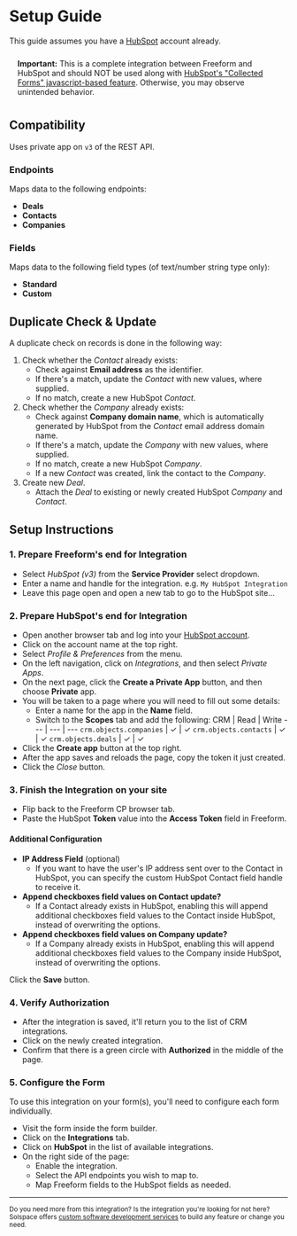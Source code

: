 # Setup Guide

This guide assumes you have a [HubSpot](https://www.hubspot.com) account already.

<span class="note warning"><b>Important:</b> This is a complete integration between Freeform and HubSpot and should NOT be used along with <a href="https://knowledge.hubspot.com/forms/use-non-hubspot-forms">HubSpot's "Collected Forms" javascript-based feature</a>. Otherwise, you may observe unintended behavior.</span>

## Compatibility

Uses private app on `v3` of the REST API.

### Endpoints
Maps data to the following endpoints:

- **Deals**
- **Contacts**
- **Companies**

### Fields
Maps data to the following field types (of text/number string type only):

- **Standard**
- **Custom**

## Duplicate Check & Update

A duplicate check on records is done in the following way:

1. Check whether the *Contact* already exists:
    - Check against **Email address** as the identifier.
    - If there's a match, update the *Contact* with new values, where supplied.
    - If no match, create a new HubSpot *Contact*.
2. Check whether the *Company* already exists:
    - Check against **Company domain name**, which is automatically generated by HubSpot from the *Contact* email address domain name.
    - If there's a match, update the *Company* with new values, where supplied.
    - If no match, create a new HubSpot *Company*.
    - If a new *Contact* was created, link the contact to the *Company*.
3. Create new *Deal*.
    - Attach the *Deal* to existing or newly created HubSpot *Company* and *Contact*.

## Setup Instructions

### 1. Prepare Freeform's end for Integration

- Select *HubSpot (v3)* from the **Service Provider** select dropdown.
- Enter a name and handle for the integration. e.g. `My HubSpot Integration`
- Leave this page open and open a new tab to go to the HubSpot site...

### 2. Prepare HubSpot's end for Integration

- Open another browser tab and log into your [HubSpot account](https://app.hubspot.com/).
- Click on the account name at the top right.
- Select _Profile & Preferences_ from the menu.
- On the left navigation, click on _Integrations_, and then select _Private Apps_.
- On the next page, click the **Create a Private App** button, and then choose **Private** app.
- You will be taken to a page where you will need to fill out some details:
    - Enter a name for the app in the **Name** field.
    - Switch to the **Scopes** tab and add the following:
        CRM | Read | Write
        --- | --- | ---
        `crm.objects.companies` | ✓ | ✓
        `crm.objects.contacts` | ✓ | ✓
        `crm.objects.deals` | ✓ | ✓
- Click the **Create app** button at the top right.
- After the app saves and reloads the page, copy the token it just created.
- Click the _Close_ button.

### 3. Finish the Integration on your site

- Flip back to the Freeform CP browser tab.
- Paste the HubSpot **Token** value into the **Access Token** field in Freeform.

#### Additional Configuration

- **IP Address Field** (optional)
    - If you want to have the user's IP address sent over to the Contact in HubSpot, you can specify the custom HubSpot Contact field handle to receive it.
- **Append checkboxes field values on Contact update?**
    - If a Contact already exists in HubSpot, enabling this will append additional checkboxes field values to the Contact inside HubSpot, instead of overwriting the options.
- **Append checkboxes field values on Company update?**
    - If a Company already exists in HubSpot, enabling this will append additional checkboxes field values to the Company inside HubSpot, instead of overwriting the options.

Click the **Save** button.

### 4. Verify Authorization

- After the integration is saved, it'll return you to the list of CRM integrations.
- Click on the newly created integration.
- Confirm that there is a green circle with **Authorized** in the middle of the page.

### 5. Configure the Form

To use this integration on your form(s), you'll need to configure each form individually.

- Visit the form inside the form builder.
- Click on the **Integrations** tab.
- Click on **HubSpot** in the list of available integrations.
- On the right side of the page:
    - Enable the integration.
    - Select the API endpoints you wish to map to.
    - Map Freeform fields to the HubSpot fields as needed.

---

<small>Do you need more from this integration? Is the integration you're looking for not here? Solspace offers [custom software development services](https://docs.solspace.com/support/premium/) to build any feature or change you need.</small>

<style type="text/css">.warning {display:block;padding:10px 15px;border:1px solid var(--warning-color);border-radius:5px;}</style>